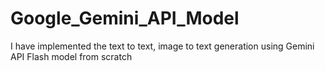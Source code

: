 # Google_Gemini_API_Model
I have implemented the text to text, image to text generation using Gemini API Flash model from scratch
